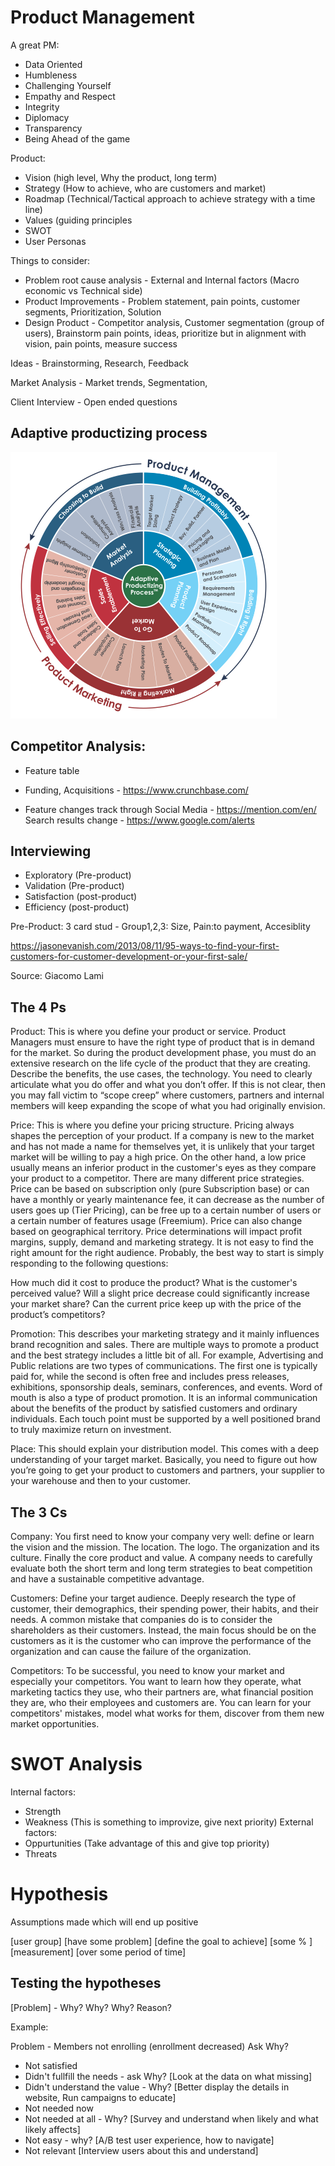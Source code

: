 # Product Management

A great PM:

- Data Oriented
- Humbleness
- Challenging Yourself
- Empathy and Respect
- Integrity
- Diplomacy
- Transparency
- Being Ahead of the game

Product: 

- Vision (high level, Why the product, long term)
- Strategy (How to achieve, who are customers and market)
- Roadmap (Technical/Tactical approach to achieve strategy with a time line)
- Values (guiding principles
- SWOT
- User Personas

Things to consider:
- Problem root cause analysis - External and Internal factors (Macro economic vs Technical side) 
- Product Improvements - Problem statement, pain points, customer segments, Prioritization, Solution
- Design Product - Competitor analysis, Customer segmentation (group of users), Brainstorm pain points, ideas, prioritize but in alignment with vision, pain points, measure success



Ideas - Brainstorming, Research, Feedback

Market Analysis - Market trends, Segmentation, 

Client Interview - Open ended questions

## Adaptive productizing process

![Product](https://github.com/IamVigneshC/ProductManagement/blob/main/Productizing-Process-1.png)


## Competitor Analysis:

- Feature table

- Funding, Acquisitions - https://www.crunchbase.com/

- Feature changes track through Social Media - https://mention.com/en/
  Search results change - https://www.google.com/alerts


## Interviewing

- Exploratory (Pre-product)
- Validation (Pre-product)
- Satisfaction (post-product)
- Efficiency (post-product)

Pre-Product: 3 card stud - Group1,2,3: Size, Pain:to payment, Accesiblity

https://jasonevanish.com/2013/08/11/95-ways-to-find-your-first-customers-for-customer-development-or-your-first-sale/



Source: Giacomo Lami

## The 4 Ps

Product: This is where you define your product or service. Product Managers must ensure to have the right type of product that is in demand for the market. So during the product development phase, you must do an extensive research on the life cycle of the product that they are creating. Describe the benefits, the use cases, the technology. You need to clearly articulate what you do offer and what you don’t offer. If this is not clear, then you may fall victim to “scope creep” where customers, partners and internal members will keep expanding the scope of what you had originally envision.

Price: This is where you define your pricing structure.  Pricing always shapes the perception of your product.  If a company is new to the market and has not made a name for themselves yet, it is unlikely that your target market will be willing to pay a high price. On the other hand, a low price usually means an inferior product in the customer's eyes as they compare your product to a competitor. There are many different price strategies. Price can be based on subscription only (pure Subscription base) or can have a monthly or yearly maintenance fee, it can decrease as the number of users goes up (Tier Pricing), can be free up to a certain number of users or a certain number of features usage (Freemium). Price can also change based on geographical territory. Price determinations will impact profit margins, supply, demand and marketing strategy. It is not easy to find the right amount for the right audience. Probably, the best way to start is simply responding to the following questions:

 How much did it cost to produce the product?
What is the customer's perceived value?
Will a slight price decrease could significantly increase your market share?
Can the current price keep up with the price of the product’s competitors?
 

Promotion: This describes your marketing strategy and it mainly influences brand recognition and sales. There are multiple ways to promote a product and the best strategy includes a little bit of all. For example, Advertising and Public relations are two types of communications. The first one is typically paid for, while the second is often free and includes  press releases, exhibitions, sponsorship deals, seminars, conferences, and events. Word of mouth is also a type of product promotion. It is an informal communication about the benefits of the product by satisfied customers and ordinary individuals. Each touch point must be supported by a well positioned brand to truly maximize return on investment.

Place: This should explain your distribution model. This comes with a deep understanding of your target market. Basically, you need to figure out how you’re going to get your product to customers and partners, your supplier to your warehouse and then to your customer.

## The 3 Cs

Company: You first need to know your company very well: define or learn the vision and the mission. The location. The logo. The organization and its culture. Finally the core product and value. A company needs to carefully evaluate both the short term and long term strategies to beat competition and have a sustainable competitive advantage.

Customers: Define your target audience. Deeply research the type of customer, their demographics, their spending power, their habits, and their needs. A common mistake that companies do is to consider the shareholders as their customers. Instead, the main focus should be on the customers as it is the customer who can improve the performance of the organization and can cause the failure of the organization.

Competitors: To be successful, you need to know your market and especially your competitors. You want to learn how they operate, what marketing tactics they use, who their partners are, what financial position they are, who their employees and customers are. You can learn for your competitors' mistakes, model what works for them, discover from them new market opportunities.



# SWOT Analysis

Internal factors:
- Strength 
- Weakness  (This is something to improvize, give next priority)
External factors:
- Oppurtunities (Take advantage of this and give top priority)
- Threats

# Hypothesis

Assumptions made which will end up positive

[user group] [have some problem] [define the goal to achieve] [some % ] [measurement] [over some period of time]


## Testing the hypotheses

[Problem] - Why? Why? Why? Reason?

Example:

Problem - Members not enrolling (enrollment decreased)
Ask Why?
- Not satisfied
- Didn't fullfill the needs - ask Why? [Look at the data on what missing]
- Didn't understand the value - Why? [Better display the details in website, Run campaigns to educate]
- Not needed now
- Not needed at all - Why? [Survey and understand when likely and what likely affects]
- Not easy - why? [A/B test user experience, how to navigate]
- Not relevant [Interview users about this and understand]

